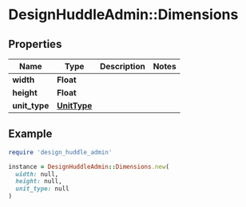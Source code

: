 # DesignHuddleAdmin::Dimensions

## Properties

| Name | Type | Description | Notes |
| ---- | ---- | ----------- | ----- |
| **width** | **Float** |  |  |
| **height** | **Float** |  |  |
| **unit_type** | [**UnitType**](UnitType.md) |  |  |

## Example

```ruby
require 'design_huddle_admin'

instance = DesignHuddleAdmin::Dimensions.new(
  width: null,
  height: null,
  unit_type: null
)
```

